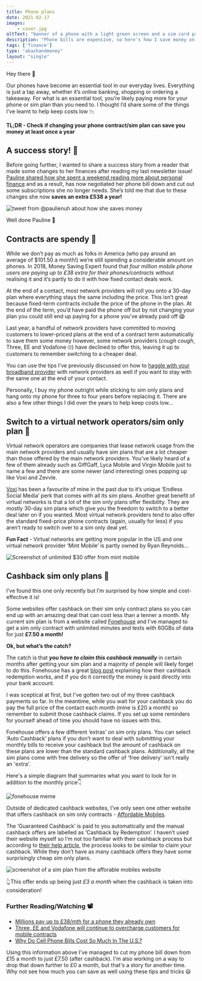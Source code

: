 ```yaml
---
title: Phone plans
date: 2021-02-17
images: 
    - cover.jpg
altText: "banner of a phone with a light green screen and a sim card propped next to the phone on a white background"
description: "Phone bills are expensive, so here's how I save money on them"
tags: ['finance']
type: "akashandmoney"
layout: "single"
---
```


Hey there 👋

Our phones have become an essential tool in our everyday lives. Everything is just a tap away, whether it’s online banking, shopping or ordering a takeaway. For what is an essential tool, you’re likely paying more for your phone or sim plan than you need to. I thought I’d share some of the things I’ve learnt to help keep costs low 📉

**TL;DR - Check if changing your phone contract/sim plan can save you money at least once a year**

## A success story! 🙌

Before going further, I wanted to share a success story from a reader that made some changes to her finances after reading my last newsletter issue! [Pauline shared how she spent a weekend reading more about personal finance](https://twitter.com/paulienuh/status/1358325455447879684) and as a result, has now negotiated her phone bill down and cut out some subscriptions she no longer needs. She’s told me that due to these changes she now **saves an extra £538 a year!**

![tweet from @paulienuh about how she saves money](pauline-saving-money-tweet.png) 

Well done Pauline 👏

## Contracts are spendy 💸

While we don’t pay as much as folks in America (who pay around an average of $101.50 a month!) we’re still spending a considerable amount on phones. In 2018, Money Saving Expert found that *four million mobile phone users are paying up to £38 extra for their phones/contracts* without realising it and it’s partly to do it with how fixed contact deals work. 

At the end of a contact, most network providers will roll you onto a 30-day plan where everything stays the same including the price. This isn’t great because fixed-term contracts include the price of the phone in the plan. At the end of the term, you’d have paid the phone off but by not changing your plan you could still end up paying for a phone you’ve already paid off 😱

Last year, a handful of network providers have committed to moving customers to lower-priced plans at the end of a contract term automatically to save them some money however, some network providers (*cough cough*, Three, EE and Vodafone 🙄) have declined to offer this, leaving it up to customers to remember switching to a cheaper deal.

You can use the tips I’ve previously discussed on how to [haggle with your broadband provider](/archive/akashandmoney/busting-broadband-bills) with network providers as well if you want to stay with the same one at the end of your contact. 

Personally, I buy my phone outright while sticking to sim only plans and hang onto my phone for three to four years before replacing it. There are also a few other things I did over the years to help keep costs low...

## Switch to a virtual network operators/sim only plan 🔄

Virtual network operators are companies that lease network usage from the main network providers and usually have sim plans that are a lot cheaper than those offered by the main network providers. You’ve likely heard of a few of them already such as GiffGaff, Lyca Mobile and Virgin Mobile just to name a few and there are some newer (and interesting) ones popping up like Voxi and Zevvle. 

[Voxi](https://www.voxi.co.uk/) has been a favourite of mine in the past due to it’s unique ‘Endless Social Media’ perk that comes with all its sim plans. Another great benefit of virtual networks is that a lot of the sim only plans offer flexibility. They are mostly 30-day sim plans which give you the freedom to switch to a better deal later on if you wanted. Most virtual network providers tend to also offer the standard fixed-price phone contracts (again, usually for less) if you aren’t ready to switch over to a sim only deal yet.

**Fun Fact** - Virtual networks are getting more popular in the US and one virtual network provider ‘Mint Mobile’ is partly owned by Ryan Reynolds...

![Screenshot of unlimited $30 offer from mint mobile](mint-mobile.png) 
 
## Cashback sim only plans 🤑

I’ve found this one only recently but I’m surprised by how simple and cost-effective it is! 

Some websites offer cashback on their sim only contract plans so you can end up with an amazing deal that can cost less than a tenner a month. My current sim plan is from a website called [Fonehouse](https://www.fonehouse.co.uk/) and I've managed to get a sim only contract with unlimited minutes and texts with 60GBs of data for just **£7.50 a month!** 

**Ok, but what’s the catch?**

The catch is that ***you have to claim this cashback manually*** in certain months after getting your sim plan and a majority of people will likely forget to do this. Fonehouse has a great [blog post](https://www.fonehouse.co.uk/blog/how-does-redemption-cashback-work/) explaining how their cashback redemption works, and if you do it correctly the money is paid directly into your bank account. 

I was sceptical at first, but I've gotten two out of my three cashback payments so far. In the meantime, while you wait for your cashback you do pay the full price of the contact each month (mine is £20 a month) so remember to submit those cashback claims. If you set up some reminders for yourself ahead of time you should have no issues with this. 

Fonehouse offers a few different ‘extras’ on sim only plans. You can select ‘Auto Cashback’ plans if you don’t want to deal with submitting your monthly bills to receive your cashback but the amount of cashback on these plans are lower than the standard cashback plans. Additionally, all the sim plans come with free delivery so the offer of 'free delivery' isn't really an 'extra'. 

Here's a simple diagram that summaries what you want to look for in addition to the monthly price👇

![fonehouse meme](fonehouse.png) 
 
Outside of dedicated cashback websites, I’ve only seen one other website that offers cashback on sim only contracts - [Affordable Mobiles](https://www.affordablemobiles.co.uk/). 
 
The ‘Guaranteed Cashback’ is paid to you automatically and the manual cashback offers are labelled as ‘Cashback by Redemption’. I haven’t used their website myself so I’m not too familiar with their cashback process but according to [their help article](https://www.affordablemobiles.co.uk/help/cashback), the process looks to be similar to claim your cashback. While they don’t have as many cashback offers they have some surprisingly cheap sim only plans. 

![screenshot of a sim plan from the afforable mobiles website](affordable-mobiles.png) 

👆This offer ends up being just *£3 a month* when the cashback is taken into consideration!
 
### Further Reading/Watching 📽

* [Millions pay up to £38/mth for a phone they already own](https://www.moneysavingexpert.com/news/2018/09/millions-overpay-for-mobiles/)
* [Three, EE and Vodafone will continue to overcharge customers for mobile contracts](https://www.which.co.uk/news/article/three-ee-and-vodafone-will-continue-to-overcharge-customers-for-mobile-contracts-heres-how-to-save-aB4uN7k9sA0l) 
* [Why Do Cell Phone Bills Cost So Much In The U.S.?](https://www.youtube.com/watch?v=6CU3g0X4yF0) 

Using this information above I’ve managed to cut my phone bill down from £15 a month to just £7.50 (after cashback). I'm also working on a way to drop that down further to £0 a month, but that's a story for another time. Why not see how much you can save as well using these tips and tricks 😃